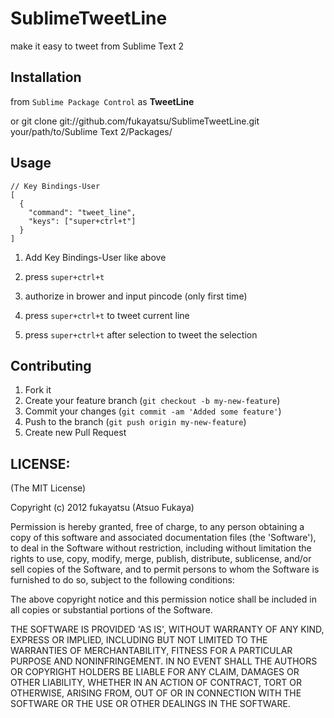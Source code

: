 # SublimeTweetLine
make it easy to tweet from Sublime Text 2

## Installation
from `Sublime Package Control` as **TweetLine**

or
    git clone git://github.com/fukayatsu/SublimeTweetLine.git your/path/to/Sublime Text 2/Packages/

## Usage

```
// Key Bindings-User
[
  {
    "command": "tweet_line",
    "keys": ["super+ctrl+t"]
  }
]
```

1. Add Key Bindings-User like above

2. press `super+ctrl+t`

3. authorize in brower and input pincode (only first time)

4. press `super+ctrl+t` to tweet current line

5. press `super+ctrl+t` after selection to tweet the selection

## Contributing

1. Fork it
2. Create your feature branch (`git checkout -b my-new-feature`)
3. Commit your changes (`git commit -am 'Added some feature'`)
4. Push to the branch (`git push origin my-new-feature`)
5. Create new Pull Request

## LICENSE:

(The MIT License)

Copyright (c) 2012 fukayatsu (Atsuo Fukaya)

Permission is hereby granted, free of charge, to any person obtaining
a copy of this software and associated documentation files (the
'Software'), to deal in the Software without restriction, including
without limitation the rights to use, copy, modify, merge, publish,
distribute, sublicense, and/or sell copies of the Software, and to
permit persons to whom the Software is furnished to do so, subject to
the following conditions:

The above copyright notice and this permission notice shall be
included in all copies or substantial portions of the Software.

THE SOFTWARE IS PROVIDED 'AS IS', WITHOUT WARRANTY OF ANY KIND,
EXPRESS OR IMPLIED, INCLUDING BUT NOT LIMITED TO THE WARRANTIES OF
MERCHANTABILITY, FITNESS FOR A PARTICULAR PURPOSE AND NONINFRINGEMENT.
IN NO EVENT SHALL THE AUTHORS OR COPYRIGHT HOLDERS BE LIABLE FOR ANY
CLAIM, DAMAGES OR OTHER LIABILITY, WHETHER IN AN ACTION OF CONTRACT,
TORT OR OTHERWISE, ARISING FROM, OUT OF OR IN CONNECTION WITH THE
SOFTWARE OR THE USE OR OTHER DEALINGS IN THE SOFTWARE.